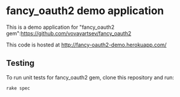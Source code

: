 fancy_oauth2 demo application
=============================

This is a demo application for "fancy_oauth2 gem":https://github.com/vovayartsev/fancy_oauth2

This code is hosted at http://fancy-oauth2-demo.herokuapp.com/

Testing
-------

To run unit tests for fancy_oauth2 gem, clone this repository and run:

    rake spec
